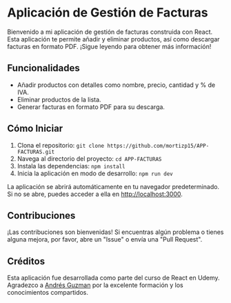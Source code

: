 # Aplicación de Gestión de Facturas

Bienvenido a mi aplicación de gestión de facturas construida con React. Esta aplicación te permite añadir y eliminar productos, así como descargar facturas en formato PDF. ¡Sigue leyendo para obtener más información!

## Funcionalidades

- Añadir productos con detalles como nombre, precio, cantidad y % de IVA.
- Eliminar productos de la lista.
- Generar facturas en formato PDF para su descarga.

## Cómo Iniciar

1. Clona el repositorio: `git clone https://github.com/mortizp15/APP-FACTURAS.git`
2. Navega al directorio del proyecto: `cd APP-FACTURAS`
3. Instala las dependencias: `npm install`
4. Inicia la aplicación en modo de desarrollo: `npm run dev`

La aplicación se abrirá automáticamente en tu navegador predeterminado. Si no se abre, puedes acceder a ella en [http://localhost:3000](http://localhost:3000).

## Contribuciones

¡Las contribuciones son bienvenidas! Si encuentras algún problema o tienes alguna mejora, por favor, abre un "Issue" o envía una "Pull Request".

## Créditos

Esta aplicación fue desarrollada como parte del curso de React en Udemy. Agradezco a [Andrés Guzman](https://www.udemy.com/user/andres-guzman-9/) por la excelente formación y los conocimientos compartidos.

